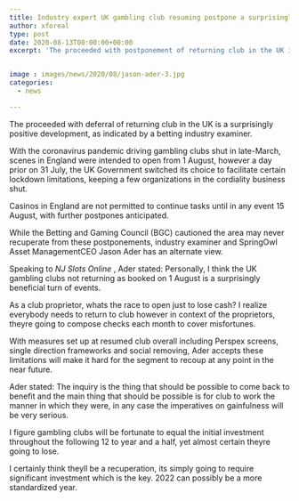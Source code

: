 ```yaml
---
title: Industry expert UK gambling club resuming postpone a surprisingly positive turn of events
author: xforeal 
type: post
date: 2020-08-13T00:00:00+00:00
excerpt: 'The proceeded with postponement of returning club in the UK is a surprisingly positive development, as indicated by a betting industry analyst '


image : images/news/2020/08/jason-ader-3.jpg
categories:
  - news

---
```

The proceeded with deferral of returning club in the UK is a surprisingly positive development, as indicated by a betting industry examiner. 

With the coronavirus pandemic driving gambling clubs shut in late-March, scenes in England were intended to open from 1 August, however a day prior on 31 July, the UK Government switched its choice to facilitate certain lockdown limitations, keeping a few organizations in the cordiality business shut. 

Casinos in England are not permitted to continue tasks until in any event 15 August, with further postpones anticipated. 

While the Betting and Gaming Council (BGC) cautioned the area may never recuperate from these postponements, industry examiner and SpringOwl Asset ManagementCEO Jason Ader has an alternate view. 

Speaking to _NJ Slots Online_ , Ader stated: Personally, I think the UK gambling clubs not returning as booked on 1 August is a surprisingly beneficial turn of events. 

As a club proprietor, whats the race to open just to lose cash? I realize everybody needs to return to club however in context of the proprietors, theyre going to compose checks each month to cover misfortunes. 

With measures set up at resumed club overall including Perspex screens, single direction frameworks and social removing, Ader accepts these limitations will make it hard for the segment to recoup at any point in the near future. 

Ader stated: The inquiry is the thing that should be possible to come back to benefit and the main thing that should be possible is for club to work the manner in which they were, in any case the imperatives on gainfulness will be very serious. 

I figure gambling clubs will be fortunate to equal the initial investment throughout the following 12 to year and a half, yet almost certain theyre going to lose. 

I certainly think theyll be a recuperation, its simply going to require significant investment which is the key. 2022 can possibly be a more standardized year.